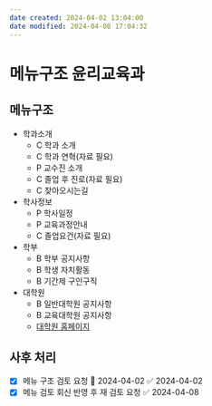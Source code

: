 ```yaml
---
date created: 2024-04-02 13:04:00
date modified: 2024-04-08 17:04:32
---
```


# 메뉴구조 윤리교육과

## 메뉴구조

- 학과소개
  - C 학과 소개
  - C 학과 연혁(자료 필요)
  - P 교수진 소개
  - C 졸업 후 진로(자료 필요)
  - C 찾아오시는길
- 학사정보
  - P 학사일정
  - P 교육과정안내
  - C 졸업요건(자료 필요)
- 학부
  - B 학부 공지사항
  - B 학생 자치활동
  - B 기간제 구인구직
- 대학원
  - B 일반대학원 공지사항
  - B 교육대학원 공지사항
  - [대학원 홈페이지](https://grad.knue.ac.kr)

## 사후 처리

- [x] 메뉴 구조 검토 요청 📅 2024-04-02 ✅ 2024-04-02
- [x] 메뉴 검토 회신 반영 후 재 검토 요청 ✅ 2024-04-08
